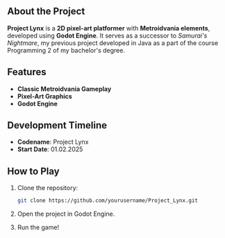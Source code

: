 ## About the Project
**Project Lynx** is a **2D pixel-art platformer** with **Metroidvania elements**, developed using **Godot Engine**. It serves as a successor to *Samurai's Nightmare*, my previous project developed in Java as a part of the course Programming 2 of my bachelor's degree.

## Features
- **Classic Metroidvania Gameplay**
- **Pixel-Art Graphics**
- **Godot Engine**

## Development Timeline
- **Codename**: Project Lynx
- **Start Date**: 01.02.2025

## How to Play
1. Clone the repository:
   ```sh
   git clone https://github.com/yourusername/Project_Lynx.git

2. Open the project in Godot Engine.

3. Run the game!

